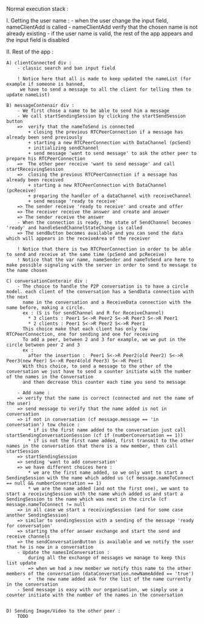 Normal execution stack :

I. Getting the user name :
	- when the user change the input field, nameClientAdd is called
	- nameClientAdd verify that the chosen name is not already existing
	- if the user name is valid, the rest of the app appears and the input field is disabled
	
II. Rest of the app :

	A) clientConnected div :
		- classic search and ban input field
		
		! Notice here that all is made to keep updated the nameList (for example if someone is banned, 
		 we have to send a message to all the client for telling them to update nameList)
		  
	B) messageContenair div :
		- We first chose a name to be able to send him a message
		- We call startSendingSession by clicking the startSendSession button
		=>  verify that the nameToSend is connected
			+ closing the previous RTCPeerConnection if a message has already been send previously
			+ starting a new RTCPeerConnection with DataChannel (pcSend)
			+ initializing sendChannel
			+ send message 'want to send message' to ask the other peer to prepare his RTCPeerConnection
		=>  The other peer receive 'want to send message' and call startReceivingSession
		=>  closing the previous RTCPeerConnection if a message has already been received
			+ starting a new RTCPeerConnection with DataChannel (pcReceive)
			+ preparing the handler of a dataChannel with receiveChannel
			+ send message 'ready to receive'
		=> The sender receive 'ready to receive' and create and offer
		=> The receiver receive the answer and create and answer
		=> The sender receive the answer
		- When the connection is ready, the state of SendChannel becomes 'ready' and handleSendChannelStateChange is called
		=> The sendButton becomes available and you can send the data which will appears in the receiveArea of the receiver
		
		! Notice that there is two RTCPeerConnection in order to be able to send and receive at the same time (pcSend and pcReceive)
		! Notice that the var name, nameSender and nameToSend are here to make possible signaling with the server in order to send to message to the name chosen

	C) conversationConterair div :
		- The choice to handle the P2P conversation is to have a circle model. each client of the conversation has a SendData connection with the next
		  name in the conversation and a ReceiveData connection with the name before, making a circle.
		  ex : (S is for sendChannel and R for ReceiveChannel)
			* 3 clients : Peer1 S<->R Peer2 S<->R Peer3 S<->R Peer1 
			* 2 clients : Peer1 S<->R Peer2 S<->R Peer1
          This choice make that each client has only tow RTCPeerConnection, one for sending and one for receiving
		  To add a peer, between 2 and 3 for example, we we put in the circle between peer 2 and 3
		  ex : 
			after the insertion :  Peer1 S<->R Peer2(old Peer2) S<->R Peer3(new Peer) S<->R Peer4(old Peer3) S<->R Peer1
		  With this choice, to send a message to the other of the conversation we just have to send a counter initiate with the number of the names in the Conversation
		  and then decrease this counter each time you send to message
		  
		- Add name :
		=> verify that the name is correct (connected and not the name of the user)
		=> send message to verify that the name added is not in conversation
		=> if not in conversation (cf message.message == 'in conversation') tow choice :
			* if is the first name added to the conversation just call startSendingConversationSession (cf if (numberConversation == 1))
			* if is not the first name added, first transmit to the other names in the conversation that there is a new member, then call startSession
		=> startSendingSession
		=> sending 'want to add conversation'
		=> we have different choices here :
			* we are the first name added, so we only want to start a SendingSession with the name which added us (cf message.nameToConnect == null && numberConversation == 1)
			* we are the name added (and not the first one), we want to start a receivingSession with the name which added us and start a SendingSession to the name which was next in the circle (cf message.nameToConnect != null
		=> in all case we start a receivingSession (and for some case another SendingSession)
		=> similar to sendingSession with a sending of the message 'ready for conversation'
		=> starting the offer answer exchange and start the send and receive channels
		=> the sendConversationButton is available and we notify the user that he is now in a conversation
		- Update the namesInConversation :
			during all the exchange of messages we manage to keep this list update
			=> when we had a new member we notify this name to the other members of the conversation (dataConversation.newNameAdded == 'true')
			+  the new name added ask for the list of the name currently in the conversation
		- Send message is easy with our organisation, we simply use a counter initiate with the number of the names in the conversation
		
			
	D) Sending Image/Video to the other peer :
		TODO